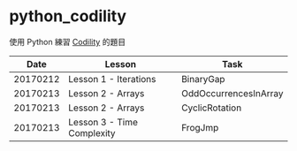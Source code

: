 # python_codility

使用 Python 練習 [Codility][co] 的題目

| Date | Lesson | Task |
| ------ | ------ | ------ |
| 20170212 | Lesson 1 - Iterations | BinaryGap |
| 20170213 | Lesson 2 - Arrays | OddOccurrencesInArray |
| 20170213 | Lesson 2 - Arrays | CyclicRotation |
| 20170213 | Lesson 3 - Time Complexity | FrogJmp |

[co]: <https://codility.com/programmers/>